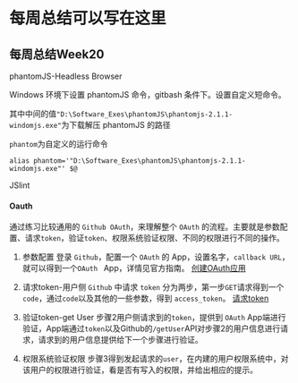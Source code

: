 # 每周总结可以写在这里
## 每周总结Week20

phantomJS-Headless Browser

Windows 环境下设置 phantomJS 命令，gitbash 条件下。设置自定义短命令。

其中中间的值`"D:\Software_Exes\phantomJS\phantomjs-2.1.1-windomjs.exe"`为下载解压 phantomJS 的路径

`phantom`为自定义的运行命令

```
alias phantom='"D:\Software_Exes\phantomJS\phantomjs-2.1.1-windomjs.exe"' $@
```

JSlint

#### Oauth

通过练习比较通用的 `Github OAuth`，来理解整个 `OAuth` 的流程。主要就是参数配置、请求`token`，验证`token`、权限系统验证权限、不同的权限进行不同的操作。

1. 参数配置
登录 `Github`，配置一个 `OAuth` 的 App，设置名字，`callback URL`，就可以得到一个`OAuth ` App，详情见官方指南。
[创建OAuth应用](https://developer.github.com/apps/building-oauth-apps/creating-an-oauth-app/)

2. 请求token-用户侧
`Github` 中请求 `token` 分为两步，第一步`GET`请求得到一个 `code`，通过`code`以及其他的一些参数，得到 `access_token`。
[请求token](https://developer.github.com/apps/building-oauth-apps/authorizing-oauth-apps/)

3. 验证token-get User
步骤2用户侧请求到的`token`，提供到 `OAuth` App端进行验证，App端通过`token`以及Github的`/getUser`API对步骤2的用户信息进行请求，请求到的用户信息提供给下一个步骤进行验证。

4. 权限系统验证权限
步骤3得到发起请求的`user`，在内建的用户权限系统中，对该用户的权限进行验证，看是否有写入的权限，并给出相应的提示。
